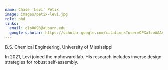 ```yaml
---
name: Chase 'Levi' Petix
image: images/petix-levi.jpg
role: phd
links:
  email: clp0093@auburn.edu
  google-scholar: https://scholar.google.com/citations?user=OPXa1coAAAAJ&hl=en
---
```

B.S. Chemical Engineering, University of Mississippi 

In 2021, Levi joined the mphoward lab. His research includes inverse design strategies for robust self-assembly. 